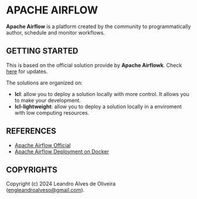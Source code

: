 # APACHE AIRFLOW

**Apache Airflow** is a platform created by the community to programmatically author, schedule and monitor workflows.

## GETTING STARTED

This is based on the official solution provide by **Apache Airflowk**. Check [here](https://airflow.apache.org/docs/apache-airflow/stable/howto/docker-compose/index.html) for updates.

The solutions are organized on:
- **lcl**: allow you to deploy a solution locally with more control. It allows you to make your development.
- **lcl-lightweight**: allow you to deploy a solution locally in a enviroment with low computing resources.

## REFERENCES
- [Apache Airflow Official](https://airflow.apache.org/)
- [Apache Airflow Deployment on Docker](https://airflow.apache.org/docs/apache-airflow/stable/howto/docker-compose/index.html)

## COPYRIGHTS
Copyright (c) 2024 Leandro Alves de Oliveira (engleandroalveso@gmail.com).